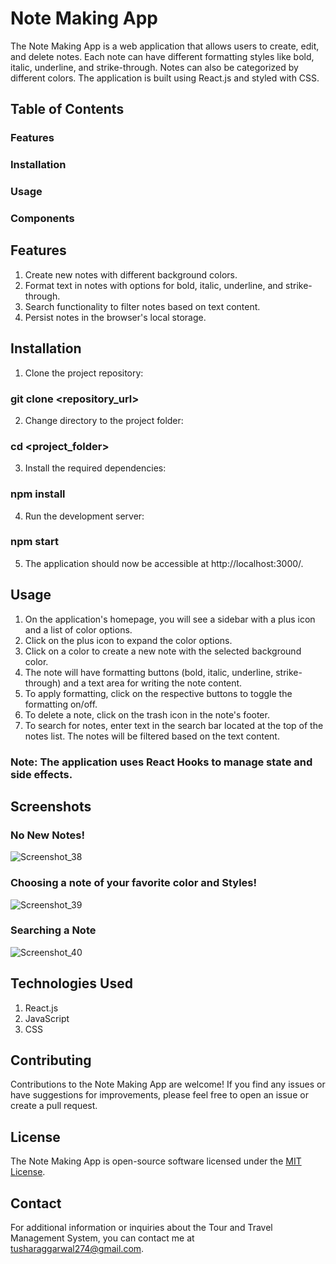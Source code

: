 # Note Making App

The Note Making App is a web application that allows users to create, edit, and delete notes. Each note can have different formatting styles like bold, italic, underline, and strike-through. Notes can also be categorized by different colors. The application is built using React.js and styled with CSS.

## Table of Contents
### Features
### Installation
### Usage
### Components

## Features 
1. Create new notes with different background colors.
2. Format text in notes with options for bold, italic, underline, and strike-through.
3. Search functionality to filter notes based on text content.
4. Persist notes in the browser's local storage.
   
## Installation
1. Clone the project repository:
### git clone <repository_url>

2. Change directory to the project folder:
### cd <project_folder>
3. Install the required dependencies:
### npm install
4. Run the development server:
### npm start
5. The application should now be accessible at http://localhost:3000/.

## Usage
1. On the application's homepage, you will see a sidebar with a plus icon and a list of color options.
2. Click on the plus icon to expand the color options.
3. Click on a color to create a new note with the selected background color.
4. The note will have formatting buttons (bold, italic, underline, strike-through) and a text area for writing the note content.
5. To apply formatting, click on the respective buttons to toggle the formatting on/off.
6. To delete a note, click on the trash icon in the note's footer.
7. To search for notes, enter text in the search bar located at the top of the notes list. The notes will be filtered based on the text content.

### Note: The application uses React Hooks to manage state and side effects.

## Screenshots

### No New Notes!

![Screenshot_38](https://github.com/TusharTechs/Note-Making-App/assets/56952465/75c96ad3-e305-4042-9e68-dedc6da33064)

### Choosing a note of your favorite color and Styles!

![Screenshot_39](https://github.com/TusharTechs/Note-Making-App/assets/56952465/b5f71c20-9c68-4199-a0eb-fcaa12231845)

### Searching a Note

![Screenshot_40](https://github.com/TusharTechs/Note-Making-App/assets/56952465/76f00fe0-6e91-4be2-9d42-9a376c7ac130)


## Technologies Used
1. React.js
2. JavaScript
3. CSS

## Contributing
Contributions to the Note Making App are welcome! If you find any issues or have suggestions for improvements, please feel free to open an issue or create a pull request.

## License
The Note Making App is open-source software licensed under the [MIT License](LICENSE).

## Contact
For additional information or inquiries about the Tour and Travel Management System, you can contact me at tusharaggarwal274@gmail.com.
